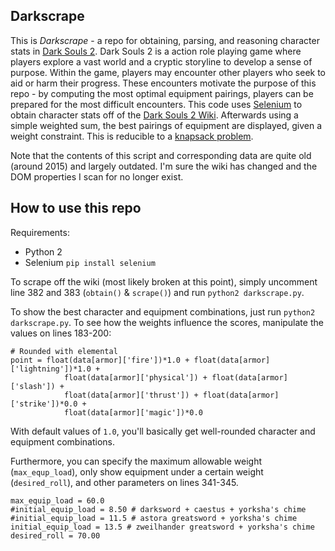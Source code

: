 ## Darkscrape 

This is *Darkscrape* - a repo for obtaining, parsing, and reasoning character
stats in [Dark Souls
2](https://darksouls2.wiki.fextralife.com/Dark+Souls+2+Wiki). Dark Souls 2 is a
action role playing game where players explore a vast world and a cryptic
storyline to develop a sense of purpose. Within the game, players may encounter
other players who seek to aid or harm their progress. These encounters motivate
the purpose of this repo - by computing the most optimal equipment pairings,
players can be prepared for the most difficult encounters. This code uses
[Selenium](https://selenium.dev) to obtain character stats off of the [Dark
Souls 2 Wiki](https://darksouls2.wiki.fextralife.com/Dark+Souls+2+Wiki).
Afterwards using a simple weighted sum, the best pairings of equipment are
displayed, given a weight constraint. This is reducible to a [knapsack
problem](https://en.wikipedia.org/wiki/Knapsack_problem).

Note that the contents of this script and corresponding data are quite old
(around 2015) and largely outdated. I'm sure the wiki has changed and the DOM
properties I scan for no longer exist.

## How to use this repo
Requirements:
- Python 2
- Selenium `pip install selenium`

To scrape off the wiki (most likely broken at this point), simply uncomment
line 382 and 383 (`obtain()` & `scrape()`) and run ```python2 darkscrape.py```.

To show the best character and equipment combinations, just run ```python2
darkscrape.py```. To see how the weights influence the scores, manipulate the
values on lines 183-200:

```
# Rounded with elemental 
point = float(data[armor]['fire'])*1.0 + float(data[armor]['lightning'])*1.0 +
            float(data[armor]['physical']) + float(data[armor]['slash']) + 
            float(data[armor]['thrust']) + float(data[armor]['strike'])*0.0 + 
            float(data[armor]['magic'])*0.0
```

With default values of `1.0`, you'll basically get well-rounded character and
equipment combinations. 

Furthermore, you can specify the maximum allowable weight (`max_equp_load`),
only show equipment under a certain weight (`desired_roll`), and other
parameters on lines 341-345.

```
max_equip_load = 60.0
#initial_equip_load = 8.50 # darksword + caestus + yorksha's chime
#initial_equip_load = 11.5 # astora greatsword + yorksha's chime
initial_equip_load = 13.5 # zweilhander greatsword + yorksha's chime 
desired_roll = 70.00
```
